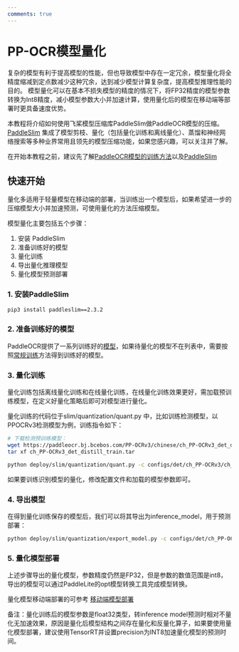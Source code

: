 ```yaml
---
comments: true
---
```


# PP-OCR模型量化

复杂的模型有利于提高模型的性能，但也导致模型中存在一定冗余，模型量化将全精度缩减到定点数减少这种冗余，达到减少模型计算复杂度，提高模型推理性能的目的。
模型量化可以在基本不损失模型的精度的情况下，将FP32精度的模型参数转换为Int8精度，减小模型参数大小并加速计算，使用量化后的模型在移动端等部署时更具备速度优势。

本教程将介绍如何使用飞桨模型压缩库PaddleSlim做PaddleOCR模型的压缩。
[PaddleSlim](https://github.com/PaddlePaddle/PaddleSlim) 集成了模型剪枝、量化（包括量化训练和离线量化）、蒸馏和神经网络搜索等多种业界常用且领先的模型压缩功能，如果您感兴趣，可以关注并了解。

在开始本教程之前，建议先了解[PaddleOCR模型的训练方法](../model_train/training.md)以及[PaddleSlim](https://paddleslim.readthedocs.io/zh_CN/latest/index.html)

## 快速开始

量化多适用于轻量模型在移动端的部署，当训练出一个模型后，如果希望进一步的压缩模型大小并加速预测，可使用量化的方法压缩模型。

模型量化主要包括五个步骤：

1. 安装 PaddleSlim
2. 准备训练好的模型
3. 量化训练
4. 导出量化推理模型
5. 量化模型预测部署

### 1. 安装PaddleSlim

```bash linenums="1"
pip3 install paddleslim==2.3.2
```

### 2. 准备训练好的模型

PaddleOCR提供了一系列训练好的[模型](../model_list.md)，如果待量化的模型不在列表中，需要按照[常规训练](../quick_start.md)方法得到训练好的模型。

### 3. 量化训练

量化训练包括离线量化训练和在线量化训练，在线量化训练效果更好，需加载预训练模型，在定义好量化策略后即可对模型进行量化。

量化训练的代码位于slim/quantization/quant.py 中，比如训练检测模型，以PPOCRv3检测模型为例，训练指令如下：

```bash linenums="1"
# 下载检测预训练模型：
wget https://paddleocr.bj.bcebos.com/PP-OCRv3/chinese/ch_PP-OCRv3_det_distill_train.tar
tar xf ch_PP-OCRv3_det_distill_train.tar

python deploy/slim/quantization/quant.py -c configs/det/ch_PP-OCRv3/ch_PP-OCRv3_det_cml.yml -o Global.pretrained_model='./ch_PP-OCRv3_det_distill_train/best_accuracy'   Global.save_model_dir=./output/quant_model_distill/
```

如果要训练识别模型的量化，修改配置文件和加载的模型参数即可。

### 4. 导出模型

在得到量化训练保存的模型后，我们可以将其导出为inference_model，用于预测部署：

```bash linenums="1"
python deploy/slim/quantization/export_model.py -c configs/det/ch_PP-OCRv3/ch_PP-OCRv3_det_cml.yml -o Global.checkpoints=output/quant_model/best_accuracy Global.save_inference_dir=./output/quant_inference_model
```

### 5. 量化模型部署

上述步骤导出的量化模型，参数精度仍然是FP32，但是参数的数值范围是int8，导出的模型可以通过PaddleLite的opt模型转换工具完成模型转换。

量化模型移动端部署的可参考 [移动端模型部署](../infer_deploy/lite.md)

备注：量化训练后的模型参数是float32类型，转inference model预测时相对不量化无加速效果，原因是量化后模型结构之间存在量化和反量化算子，如果要使用量化模型部署，建议使用TensorRT并设置precision为INT8加速量化模型的预测时间。
